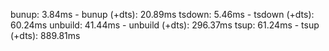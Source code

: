 bunup: 3.84ms - bunup (+dts): 20.89ms
tsdown: 5.46ms - tsdown (+dts): 60.24ms
unbuild: 41.44ms - unbuild (+dts): 296.37ms
tsup: 61.24ms - tsup (+dts): 889.81ms
